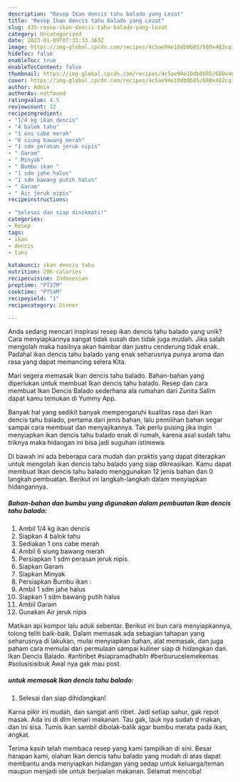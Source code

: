 ```yaml
---
description: "Resep Ikan dencis tahu balado yang Lezat"
title: "Resep Ikan dencis tahu balado yang Lezat"
slug: 435-resep-ikan-dencis-tahu-balado-yang-lezat
category: Uncategorized
date: 2023-01-09T07:33:33.363Z
image: https://img-global.cpcdn.com/recipes/4c5ae94e10db0b85/680x482cq70/ikan-dencis-tahu-balado-foto-resep-utama.jpg
hideToc: false
enableToc: true
enableTocContent: false
thumbnail: https://img-global.cpcdn.com/recipes/4c5ae94e10db0b85/680x482cq70/ikan-dencis-tahu-balado-foto-resep-utama.jpg
cover: https://img-global.cpcdn.com/recipes/4c5ae94e10db0b85/680x482cq70/ikan-dencis-tahu-balado-foto-resep-utama.jpg
author: Admin
authorAv: notfound
ratingvalue: 4.5
reviewcount: 12
recipeingredient:
- "1/4 kg ikan dencis"
- "4 balok tahu"
- "1 ons cabe merah"
- "6 siung bawang merah"
- "1 sdm perasan jeruk nipis"
- " Garam"
- " Minyak"
- " Bumbu ikan "
- "1 sdm jahe halus"
- "1 sdm bawang putih halus"
- " Garam"
- " Air jeruk nipis"
recipeinstructions:

- "Selesai dan siap dinikmati!"
categories:
- Resep
tags:
- ikan
- dencis
- tahu

katakunci: ikan dencis tahu 
nutrition: 206 calories
recipecuisine: Indonesian
preptime: "PT37M"
cooktime: "PT54M"
recipeyield: "1"
recipecategory: Dinner

---
```





Anda sedang mencari inspirasi resep ikan dencis tahu balado yang unik? Cara menyiapkannya sangat tidak susah dan tidak juga mudah. Jika salah mengolah maka hasilnya akan hambar dan justru cenderung tidak enak. Padahal ikan dencis tahu balado yang enak seharusnya punya aroma dan rasa yang dapat memancing selera Kita.





Mari segera memasak Ikan dencis tahu balado. Bahan-bahan yang diperlukan untuk membuat Ikan dencis tahu balado. Resep dan cara membuat Ikan Dencis Balado sederhana ala rumahan dari Zunita Salim dapat kamu temukan di Yummy App.

Banyak hal yang sedikit banyak mempengaruhi kualitas rasa dari ikan dencis tahu balado, pertama dari jenis bahan, lalu pemilihan bahan segar sampai cara membuat dan menyajikannya. Tak perlu pusing jika ingin menyiapkan ikan dencis tahu balado enak di rumah, karena asal sudah tahu triknya maka hidangan ini bisa jadi suguhan istimewa.






Di bawah ini ada beberapa cara mudah dan praktis yang dapat diterapkan untuk mengolah ikan dencis tahu balado yang siap dikreasikan. Kamu dapat membuat Ikan dencis tahu balado menggunakan 12 jenis bahan dan 0 langkah pembuatan. Berikut ini langkah-langkah dalam menyiapkan hidangannya.

<!--inarticleads1-->

##### Bahan-bahan dan bumbu yang digunakan dalam pembuatan Ikan dencis tahu balado:

1. Ambil 1/4 kg ikan dencis
1. Siapkan 4 balok tahu
1. Sediakan 1 ons cabe merah
1. Ambil 6 siung bawang merah
1. Persiapkan 1 sdm perasan jeruk nipis
1. Siapkan  Garam
1. Siapkan  Minyak
1. Persiapkan  Bumbu ikan :
1. Ambil 1 sdm jahe halus
1. Siapkan 1 sdm bawang putih halus
1. Ambil  Garam
1. Gunakan  Air jeruk nipis


Matikan api kompor lalu aduk sebentar. Berikut ini bun cara menyiapkannya, tolong teliti baik-baik. Dalam memasak ada sebagian tahapan yang seharusnya di lakukan, mulai menyiapkan bahan, alat memasak, dan juga paham cara memulai dari permulaan sampai kuliner siap di hidangkan dan. Ikan Dencis Balado. #antiribet #siapramadhabln #berburucelemekemas #solusisisibuk Awal nya gak mau post. 

<!--inarticleads2-->

#####  untuk memasak Ikan dencis tahu balado:


1. Selesai dan siap dihidangkan!

Karna pikir ini mudah, dan sangat anti ribet. Jadi setiap sahur, gak repot masak. Ada ini di dlm lemari makanan. Tau gak, lauk nya sudah d makan, dan ini sisa. Tumis ikan sambil dibolak-balik agar bumbu merata pada ikan, angkat. 

Terima kasih telah membaca resep yang kami tampilkan di sini. Besar harapan kami, olahan Ikan dencis tahu balado yang mudah di atas dapat membantu anda menyiapkan hidangan yang sedap untuk keluarga/teman maupun menjadi ide untuk berjualan makanan. Selamat mencoba!
